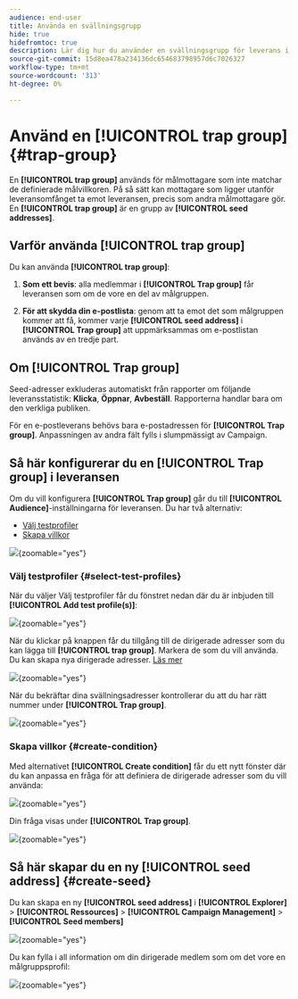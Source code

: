 ```yaml
---
audience: end-user
title: Använda en svällningsgrupp
hide: true
hidefromtoc: true
description: Lär dig hur du använder en svällningsgrupp för leverans i gränssnittet för Campaign-webben
source-git-commit: 15d8ea478a234136dc654683798957d6c7026327
workflow-type: tm+mt
source-wordcount: '313'
ht-degree: 0%

---
```


# Använd en **[!UICONTROL trap group]** {#trap-group}

En **[!UICONTROL trap group]** används för målmottagare som inte matchar de definierade målvillkoren. På så sätt kan mottagare som ligger utanför leveransomfånget ta emot leveransen, precis som andra målmottagare gör.
En **[!UICONTROL trap group]** är en grupp av **[!UICONTROL seed addresses]**.

## Varför använda **[!UICONTROL trap group]**

Du kan använda **[!UICONTROL trap group]**:

1. **Som ett bevis**: alla medlemmar i **[!UICONTROL Trap group]** får leveransen som om de vore en del av målgruppen.


1. **För att skydda din e-postlista**: genom att ta emot det som målgruppen kommer att få, kommer varje **[!UICONTROL seed address]** i **[!UICONTROL Trap group]** att uppmärksammas om e-postlistan används av en tredje part.

## Om **[!UICONTROL Trap group]**

Seed-adresser exkluderas automatiskt från rapporter om följande leveransstatistik: **Klicka**, **Öppnar**, **Avbeställ**. Rapporterna handlar bara om den verkliga publiken.

För en e-postleverans behövs bara e-postadressen för **[!UICONTROL Trap group]**. Anpassningen av andra fält fylls i slumpmässigt av Campaign.

## Så här konfigurerar du en **[!UICONTROL Trap group]** i leveransen

Om du vill konfigurera **[!UICONTROL Trap group]** går du till **[!UICONTROL Audience]**-inställningarna för leveransen. Du har två alternativ:
- [Välj testprofiler](#select-test-profile)
- [Skapa villkor](#create-condition)

![](assets/trap-group.png){zoomable="yes"}

### Välj testprofiler {#select-test-profiles}

När du väljer Välj testprofiler får du fönstret nedan där du är inbjuden till **[!UICONTROL Add test profile(s)]**:

![](assets/trap-no-test-profile.png){zoomable="yes"}

När du klickar på knappen får du tillgång till de dirigerade adresser som du kan lägga till **[!UICONTROL trap group]**. Markera de som du vill använda.
Du kan skapa nya dirigerade adresser. [Läs mer](#create-seed)

![](assets/trap-select-test-profiles.png){zoomable="yes"}

När du bekräftar dina svällningsadresser kontrollerar du att du har rätt nummer under **[!UICONTROL Trap group]**.

![](assets/trap-check.png){zoomable="yes"}

### Skapa villkor {#create-condition}

Med alternativet **[!UICONTROL Create condition]** får du ett nytt fönster där du kan anpassa en fråga för att definiera de dirigerade adresser som du vill använda:

![](assets/trap-create-condition.png){zoomable="yes"}

Din fråga visas under **[!UICONTROL Trap group]**.

![](assets/trap-custom.png){zoomable="yes"}

## Så här skapar du en ny **[!UICONTROL seed address]** {#create-seed}

Du kan skapa en ny **[!UICONTROL seed address]** i **[!UICONTROL Explorer]** > **[!UICONTROL Ressources]** > **[!UICONTROL Campaign Management]** > **[!UICONTROL Seed members]**

![](assets/trap-create.png){zoomable="yes"}

Du kan fylla i all information om din dirigerade medlem som om det vore en målgruppsprofil:

![](assets/trap-create-contact.png){zoomable="yes"}